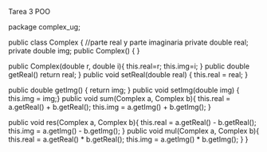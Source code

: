 Tarea 3 POO

package complex_ug;

public class Complex {
	//parte real y parte imaginaria
	private double real;
	private double img;
	public Complex() {
	}

public Complex(double r, double i){
this.real=r;
this.img=i;
}
public double getReal()
return real;
}
public void setReal(double real) {
this.real = real;
}																							

public double getImg() {																					return img;
}																								public void setImg(double img) {
this.img = img;}
public void sum(Complex a, Complex b){
this.real = a.getReal() + b.getReal();
this.img = a.getImg() + b.getImg();
}

public void res(Complex a, Complex b){
this.real = a.getReal() - b.getReal();
this.img = a.getImg() - b.getImg();																																												}
public void mul(Complex a, Complex b){
this.real = a.getReal() * b.getReal();
this.img = a.getImg() * b.getImg();
}
}
																																																			
